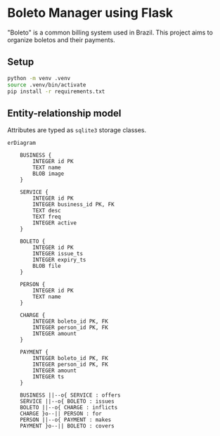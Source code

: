 # Boleto Manager using Flask

"Boleto" is a common billing system used in Brazil.
This project aims to organize boletos and their payments.

## Setup

```sh
python -m venv .venv
source .venv/bin/activate
pip install -r requirements.txt
```

## Entity-relationship model

Attributes are typed as `sqlite3` storage classes.

```mermaid
erDiagram

    BUSINESS {
        INTEGER id PK
        TEXT name
        BLOB image
    }
    
    SERVICE {
        INTEGER id PK
        INTEGER business_id PK, FK
        TEXT desc
        TEXT freq
        INTEGER active
    }
    
    BOLETO {
        INTEGER id PK
        INTEGER issue_ts
        INTEGER expiry_ts
        BLOB file
    }

    PERSON {
        INTEGER id PK
        TEXT name
    }

    CHARGE {
        INTEGER boleto_id PK, FK
        INTEGER person_id PK, FK
        INTEGER amount
    }

    PAYMENT {
        INTEGER boleto_id PK, FK
        INTEGER person_id PK, FK
        INTEGER amount
        INTEGER ts
    }

    BUSINESS ||--o{ SERVICE : offers
    SERVICE ||--o{ BOLETO : issues
    BOLETO ||--o{ CHARGE : inflicts
    CHARGE }o--|| PERSON : for
    PERSON ||--o{ PAYMENT : makes
    PAYMENT }o--|| BOLETO : covers
```
